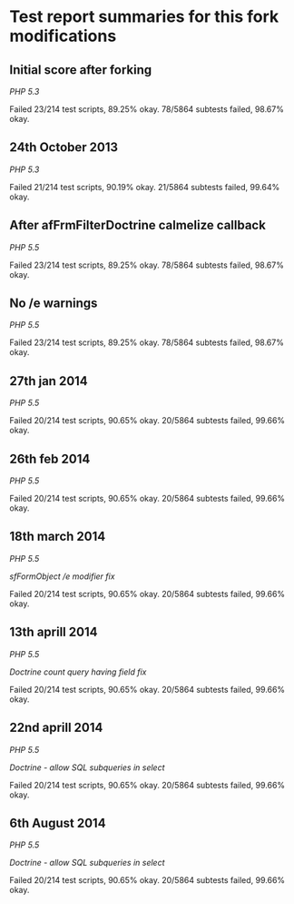 Test report summaries for this fork modifications
==================================================

Initial score after forking
-------------------------------------
_PHP 5.3_

Failed 23/214 test scripts, 89.25% okay. 78/5864 subtests failed, 98.67% okay.

24th October 2013
---------------------------
_PHP 5.3_

Failed 21/214 test scripts, 90.19% okay. 21/5864 subtests failed, 99.64% okay.

After afFrmFilterDoctrine calmelize callback
------------------------------------------------------
_PHP 5.5_

Failed 23/214 test scripts, 89.25% okay. 78/5864 subtests failed, 98.67% okay.

No /e warnings
--------------
_PHP 5.5_

Failed 23/214 test scripts, 89.25% okay. 78/5864 subtests failed, 98.67% okay.

27th jan 2014
------------
_PHP 5.5_

Failed 20/214 test scripts, 90.65% okay. 20/5864 subtests failed, 99.66% okay.

26th feb 2014
------------
_PHP 5.5_

Failed 20/214 test scripts, 90.65% okay. 20/5864 subtests failed, 99.66% okay.

18th march 2014
--------------
_PHP 5.5_

*sfFormObject /e modifier fix*

Failed 20/214 test scripts, 90.65% okay. 20/5864 subtests failed, 99.66% okay.

13th aprill 2014
--------------
_PHP 5.5_

*Doctrine count query having field fix*

Failed 20/214 test scripts, 90.65% okay. 20/5864 subtests failed, 99.66% okay.

22nd aprill 2014
----------------
_PHP 5.5_

*Doctrine - allow SQL subqueries in select*

Failed 20/214 test scripts, 90.65% okay. 20/5864 subtests failed, 99.66% okay.

6th August 2014
---------------
_PHP 5.5_

*Doctrine - allow SQL subqueries in select*

Failed 20/214 test scripts, 90.65% okay. 20/5864 subtests failed, 99.66% okay.